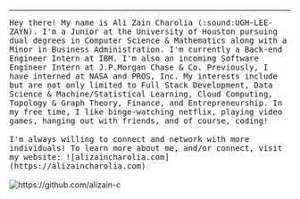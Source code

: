 <!-- <p style="margin: auto" align="center">
</p>
 -->

<hr/>
<p>
  <samp align = "center">
   Hey there! My name is Ali Zain Charolia (:sound:UGH-LEE-ZAYN). I'm a Junior at the University of Houston pursuing dual degrees in Computer Science & Mathematics along with a Minor in Business Administration. I'm currently a Back-end Engineer Intern at IBM. I'm also an incoming Software Engineer Intern at J.P.Morgan Chase & Co. Previously, I have interned at NASA and PROS, Inc. My interests include but are not only limited to Full Stack Development, Data Science & Machine/Statistical Learning, Cloud Computing, Topology & Graph Theory, Finance, and Entrepreneurship. In my free time, I like binge-watching netflix, playing video games, hanging out with friends, and of course, coding! 
   </samp>
  <br/><br/>
  <samp>
    I'm always willing to connect and network with more individuals! To learn more about me, and/or connect, visit my website: ![alizaincharolia.com](https://alizaincharolia.com)
  </samp>
  <br/><br/>
  <img src="https://komarev.com/ghpvc/?username=alizain-c&style=for-the-badge" alt="https://github.com/alizain-c" />
</p>
